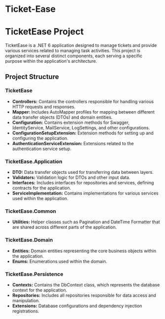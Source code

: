 # Ticket-Ease
# TicketEase Project

TicketEase is a .NET 6 application designed to manage tickets and provide various services related to managing task activities. This project is organized into several distinct components, each serving a specific purpose within the application's architecture.

## Project Structure

### TicketEase
- **Controllers:** Contains the controllers responsible for handling various HTTP requests and responses.
- **Mapper:** Includes AutoMapper profiles for mapping between different data transfer objects (DTOs) and domain entities.
- **Configuration:** Contains extension methods for Swagger, IdentityService, MailService, LogSettings, and other configurations.
- **ConfigurationSetupExtension:** Extension methods for setting up and configuring the application.
- **AuthenticationServiceExtension:** Extensions related to the authentication service setup.

### TicketEase.Application
- **DTO:** Data transfer objects used for transferring data between layers.
- **Validators:** Validation logic for DTOs and other input data.
- **Interfaces:** Includes interfaces for repositories and services, defining contracts for the application.
- **ServiceImplementation:** Contains implementations for various services used within the application.

### TicketEase.Common
- **Utilities:** Helper classes such as Pagination and DateTime Formatter that are shared across different parts of the application.

### TicketEase.Domain
- **Entities:** Domain entities representing the core business objects within the application.
- **Enums:** Enumerations used within the domain.

### TicketEase.Persistence
- **Contexts:** Contains the DbContext class, which represents the database context for the application.
- **Repositories:** Includes all repositories responsible for data access and manipulation.
- **Extensions:** Database configurations and dependency injection registrations.
